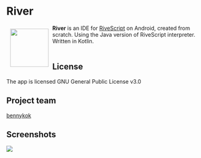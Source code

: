 # River

<img src="/app/src/main/ic_launcher-web.png" align="left" width="100" hspace="10" vspace="10">
<b>River</b> is an IDE for <a href="https://www.rivescript.com">RiveScript</a> on Android, created from scratch. Using the Java version of RiveScript interpreter. Written in Kotlin.

</br>
</br>

## License
The app is licensed GNU General Public License v3.0

## Project team
[bennykok](https://github.com/BennyKok)

## Screenshots
<img src="/artworks/overview_image.png" align="left">

